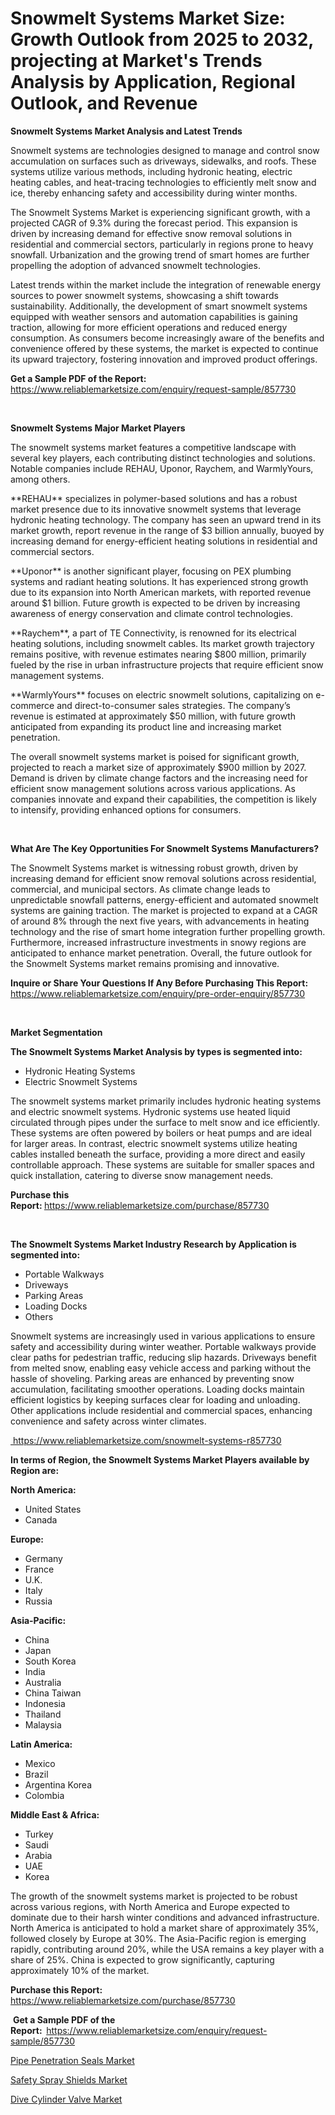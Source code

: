 <p><h1>Snowmelt Systems Market Size: Growth Outlook from 2025 to 2032, projecting at Market's Trends Analysis by Application, Regional Outlook, and Revenue</h1></p><p><strong>Snowmelt Systems Market Analysis and Latest Trends</strong></p>
<p><p>Snowmelt systems are technologies designed to manage and control snow accumulation on surfaces such as driveways, sidewalks, and roofs. These systems utilize various methods, including hydronic heating, electric heating cables, and heat-tracing technologies to efficiently melt snow and ice, thereby enhancing safety and accessibility during winter months. </p><p>The Snowmelt Systems Market is experiencing significant growth, with a projected CAGR of 9.3% during the forecast period. This expansion is driven by increasing demand for effective snow removal solutions in residential and commercial sectors, particularly in regions prone to heavy snowfall. Urbanization and the growing trend of smart homes are further propelling the adoption of advanced snowmelt technologies.</p><p>Latest trends within the market include the integration of renewable energy sources to power snowmelt systems, showcasing a shift towards sustainability. Additionally, the development of smart snowmelt systems equipped with weather sensors and automation capabilities is gaining traction, allowing for more efficient operations and reduced energy consumption. As consumers become increasingly aware of the benefits and convenience offered by these systems, the market is expected to continue its upward trajectory, fostering innovation and improved product offerings.</p></p>
<p><strong>Get a Sample PDF of the Report:&nbsp;</strong> <a href="https://www.reliablemarketsize.com/enquiry/request-sample/857730?utm_campaign=2095&utm_medium=2&utm_source=Github&utm_content=ia&utm_term=09042025&utm_id=snowmelt-systems">https://www.reliablemarketsize.com/enquiry/request-sample/857730</a></p>
<p>&nbsp;</p>
<p><strong>Snowmelt Systems Major Market Players</strong></p>
<p><p>The snowmelt systems market features a competitive landscape with several key players, each contributing distinct technologies and solutions. Notable companies include REHAU, Uponor, Raychem, and WarmlyYours, among others.</p><p>**REHAU** specializes in polymer-based solutions and has a robust market presence due to its innovative snowmelt systems that leverage hydronic heating technology. The company has seen an upward trend in its market growth, report revenue in the range of $3 billion annually, buoyed by increasing demand for energy-efficient heating solutions in residential and commercial sectors.</p><p>**Uponor** is another significant player, focusing on PEX plumbing systems and radiant heating solutions. It has experienced strong growth due to its expansion into North American markets, with reported revenue around $1 billion. Future growth is expected to be driven by increasing awareness of energy conservation and climate control technologies.</p><p>**Raychem**, a part of TE Connectivity, is renowned for its electrical heating solutions, including snowmelt cables. Its market growth trajectory remains positive, with revenue estimates nearing $800 million, primarily fueled by the rise in urban infrastructure projects that require efficient snow management systems.</p><p>**WarmlyYours** focuses on electric snowmelt solutions, capitalizing on e-commerce and direct-to-consumer sales strategies. The company’s revenue is estimated at approximately $50 million, with future growth anticipated from expanding its product line and increasing market penetration.</p><p>The overall snowmelt systems market is poised for significant growth, projected to reach a market size of approximately $900 million by 2027. Demand is driven by climate change factors and the increasing need for efficient snow management solutions across various applications. As companies innovate and expand their capabilities, the competition is likely to intensify, providing enhanced options for consumers.</p></p>
<p>&nbsp;</p>
<p><strong>What Are The Key Opportunities For Snowmelt Systems Manufacturers?</strong></p>
<p><p>The Snowmelt Systems market is witnessing robust growth, driven by increasing demand for efficient snow removal solutions across residential, commercial, and municipal sectors. As climate change leads to unpredictable snowfall patterns, energy-efficient and automated snowmelt systems are gaining traction. The market is projected to expand at a CAGR of around 8% through the next five years, with advancements in heating technology and the rise of smart home integration further propelling growth. Furthermore, increased infrastructure investments in snowy regions are anticipated to enhance market penetration. Overall, the future outlook for the Snowmelt Systems market remains promising and innovative.</p></p>
<p><strong>Inquire or Share Your Questions If Any Before Purchasing This Report:</strong> <a href="https://www.reliablemarketsize.com/enquiry/pre-order-enquiry/857730?utm_campaign=2095&utm_medium=2&utm_source=Github&utm_content=ia&utm_term=09042025&utm_id=snowmelt-systems">https://www.reliablemarketsize.com/enquiry/pre-order-enquiry/857730</a></p>
<p>&nbsp;</p>
<p><strong>Market Segmentation</strong></p>
<p><strong>The Snowmelt Systems Market Analysis by types is segmented into:</strong></p>
<p><ul><li>Hydronic Heating Systems</li><li>Electric Snowmelt Systems</li></ul></p>
<p><p>The snowmelt systems market primarily includes hydronic heating systems and electric snowmelt systems. Hydronic systems use heated liquid circulated through pipes under the surface to melt snow and ice efficiently. These systems are often powered by boilers or heat pumps and are ideal for larger areas. In contrast, electric snowmelt systems utilize heating cables installed beneath the surface, providing a more direct and easily controllable approach. These systems are suitable for smaller spaces and quick installation, catering to diverse snow management needs.</p></p>
<p><strong>Purchase this Report:&nbsp;</strong><a href="https://www.reliablemarketsize.com/purchase/857730?utm_campaign=2095&utm_medium=2&utm_source=Github&utm_content=ia&utm_term=09042025&utm_id=snowmelt-systems">https://www.reliablemarketsize.com/purchase/857730</a></p>
<p>&nbsp;</p>
<p><strong>The Snowmelt Systems Market Industry Research by Application is segmented into:</strong></p>
<p><ul><li>Portable Walkways</li><li>Driveways</li><li>Parking Areas</li><li>Loading Docks</li><li>Others</li></ul></p>
<p><p>Snowmelt systems are increasingly used in various applications to ensure safety and accessibility during winter weather. Portable walkways provide clear paths for pedestrian traffic, reducing slip hazards. Driveways benefit from melted snow, enabling easy vehicle access and parking without the hassle of shoveling. Parking areas are enhanced by preventing snow accumulation, facilitating smoother operations. Loading docks maintain efficient logistics by keeping surfaces clear for loading and unloading. Other applications include residential and commercial spaces, enhancing convenience and safety across winter climates.</p></p>
<p><a href="https://www.reliablemarketsize.com/snowmelt-systems-r857730?utm_campaign=2095&utm_medium=2&utm_source=Github&utm_content=ia&utm_term=09042025&utm_id=snowmelt-systems">&nbsp;https://www.reliablemarketsize.com/snowmelt-systems-r857730</a></p>
<p><strong>In terms of Region, the Snowmelt Systems Market Players available by Region are:</strong></p>
<p>
    <p> <strong> North America: </strong>
        <ul>
            <li>United States</li>
            <li>Canada</li>
        </ul>
        </p> 
    <p> <strong> Europe: </strong>
        <ul>
            <li>Germany</li>
            <li>France</li>
            <li>U.K.</li>
            <li>Italy</li>
            <li>Russia</li>
        </ul>
        </p> 
    <p> <strong> Asia-Pacific: </strong>
        <ul>
            <li>China</li>
            <li>Japan</li>
            <li>South Korea</li>
            <li>India</li>
            <li>Australia</li>
            <li>China Taiwan</li>
            <li>Indonesia</li>
            <li>Thailand</li>
            <li>Malaysia</li>
        </ul>
        </p> 
    <p> <strong> Latin America: </strong>
        <ul>
            <li>Mexico</li>
            <li>Brazil</li>
            <li>Argentina Korea</li>
            <li>Colombia</li>
        </ul>
        </p> 
    <p> <strong> Middle East & Africa: </strong>
        <ul>
            <li>Turkey</li>
            <li>Saudi</li>
            <li>Arabia</li>
            <li>UAE</li>
            <li>Korea</li>
        </ul>
    </p>
    </p>
<p><p>The growth of the snowmelt systems market is projected to be robust across various regions, with North America and Europe expected to dominate due to their harsh winter conditions and advanced infrastructure. North America is anticipated to hold a market share of approximately 35%, followed closely by Europe at 30%. The Asia-Pacific region is emerging rapidly, contributing around 20%, while the USA remains a key player with a share of 25%. China is expected to grow significantly, capturing approximately 10% of the market.</p></p>
<p><strong>Purchase this Report: </strong><a href="https://www.reliablemarketsize.com/purchase/857730?utm_campaign=2095&utm_medium=2&utm_source=Github&utm_content=ia&utm_term=09042025&utm_id=snowmelt-systems">https://www.reliablemarketsize.com/purchase/857730</a></p>
<p>&nbsp;<strong>Get a Sample PDF of the Report:&nbsp;&nbsp;</strong><a href="https://www.reliablemarketsize.com/enquiry/request-sample/857730?utm_campaign=2095&utm_medium=2&utm_source=Github&utm_content=ia&utm_term=09042025&utm_id=snowmelt-systems">https://www.reliablemarketsize.com/enquiry/request-sample/857730</a></p>
<p><strong></strong></p>
<p><p><a href="https://github.com/shamprenadw7/Market-Research-Report-List-1/blob/main/pipe-penetration-seals-market.md?utm_campaign=2095&utm_medium=2&utm_source=Github&utm_content=ia&utm_term=09042025&utm_id=snowmelt-systems">Pipe Penetration Seals Market</a></p><p><a href="https://github.com/nicoletavirag/Market-Research-Report-List-5/blob/main/safety-spray-shields-market.md?utm_campaign=2095&utm_medium=2&utm_source=Github&utm_content=ia&utm_term=09042025&utm_id=snowmelt-systems">Safety Spray Shields Market</a></p><p><a href="https://github.com/gulaimolin/Market-Research-Report-List-7/blob/main/dive-cylinder-valve-market.md?utm_campaign=2095&utm_medium=2&utm_source=Github&utm_content=ia&utm_term=09042025&utm_id=snowmelt-systems">Dive Cylinder Valve Market</a></p></p>